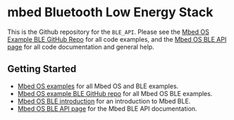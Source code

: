 # mbed Bluetooth Low Energy Stack

This is the Github repository for the `BLE_API`. Please see the [Mbed OS Example BLE GitHub Repo](https://github.com/ARMmbed/mbed-os-example-ble) for all code examples, and the [Mbed OS BLE API page](https://os.mbed.com/docs/latest/apis/bluetooth.html) for all code documentation and general help.

## Getting Started

* [Mbed OS examples](https://os.mbed.com/teams/mbed-os-examples/) for all Mbed OS and BLE examples.
* [Mbed OS example BLE GitHub repo](https://github.com/ARMmbed/mbed-os-example-ble) for all Mbed OS BLE examples.
* [Mbed OS BLE introduction](https://os.mbed.com/docs/latest/apis/ble.html) for an introduction to Mbed BLE.
* [Mbed OS BLE API page](https://os.mbed.com/docs/latest/apis/bluetooth.html) for the Mbed BLE API documentation.
